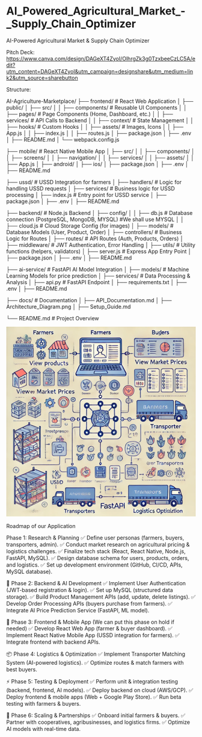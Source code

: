 # AI_Powered_Agricultural_Market_-_Supply_Chain_Optimizer
AI-Powered Agricultural Market &amp; Supply Chain Optimizer

Pitch Deck: https://www.canva.com/design/DAGeXT4ZyoI/OlhrgZk3g0TzxbeeCzLC5A/edit?utm_content=DAGeXT4ZyoI&utm_campaign=designshare&utm_medium=link2&utm_source=sharebutton

Structure:

AI-Agriculture-Marketplace/
├── frontend/               # React Web Application
│   ├── public/
│   ├── src/
│   │   ├── components/      # Reusable UI Components
│   │   ├── pages/           # Page Components (Home, Dashboard, etc.)
│   │   ├── services/        # API Calls to Backend
│   │   ├── context/         # State Management
│   │   ├── hooks/           # Custom Hooks
│   │   ├── assets/          # Images, Icons
│   │   ├── App.js
│   │   ├── index.js
│   │   ├── routes.js
│   ├── package.json
│   ├── .env
│   ├── README.md
│   └── webpack.config.js

├── mobile/                 # React Native Mobile App
│   ├── src/
│   │   ├── components/
│   │   ├── screens/
│   │   ├── navigation/
│   │   ├── services/
│   │   ├── assets/
│   │   ├── App.js
│   ├── android/
│   ├── ios/
│   ├── package.json
│   ├── .env
│   ├── README.md

├── ussd/                   # USSD Integration for farmers
│   ├── handlers/           # Logic for handling USSD requests
│   ├── services/           # Business logic for USSD processing
│   ├── index.js            # Entry point for USSD service
│   ├── package.json
│   ├── .env
│   ├── README.md

├── backend/                # Node.js Backend
│   ├── config/
│   │   ├── db.js           # Database connection (PostgreSQL, MongoDB, MYSQL) #We shall use MYSQL
│   │   ├── cloud.js        # Cloud Storage Config (for images)
│   ├── models/             # Database Models (User, Product, Order)
│   ├── controllers/        # Business Logic for Routes
│   ├── routes/             # API Routes (Auth, Products, Orders)
│   ├── middleware/         # JWT Authentication, Error Handling
│   ├── utils/              # Utility functions (helpers, validators)
│   ├── server.js           # Express App Entry Point
│   ├── package.json
│   ├── .env
│   ├── README.md

├── ai-service/             # FastAPI AI Model Integration
│   ├── models/             # Machine Learning Models for price prediction
│   ├── services/           # Data Processing & Analysis
│   ├── api.py              # FastAPI Endpoint
│   ├── requirements.txt
│   ├── .env
│   ├── README.md

├── docs/                   # Documentation
│   ├── API_Documentation.md
│   ├── Architecture_Diagram.png
│   ├── Setup_Guide.md

└── README.md               # Project Overview



![alt text](image.png)


Roadmap of our Application

Phase 1: Research & Planning
✅ Define user personas (farmers, buyers, transporters, admin).
✅ Conduct market research on agricultural pricing & logistics challenges.
✅ Finalize tech stack (React, React Native, Node.js, FastAPI, MySQL).
✅ Design database schema for users, products, orders, and logistics.
✅ Set up development environment (GitHub, CI/CD, APIs, MySQL database).

🔧 Phase 2: Backend & AI Development
✅ Implement User Authentication (JWT-based registration & login).
✅ Set up MySQL (structured data storage).
✅ Build Product Management APIs (add, update, delete listings).
✅ Develop Order Processing APIs (buyers purchase from farmers).
✅ Integrate AI Price Prediction Service (FastAPI, ML model).

🎨 Phase 3: Frontend & Mobile App (We can put this phase on hold if needed)
✅ Develop React Web App (farmer & buyer dashboard).
✅ Implement React Native Mobile App (USSD integration for farmers).
✅ Integrate frontend with backend APIs.

📦 Phase 4: Logistics & Optimization
✅ Implement Transporter Matching System (AI-powered logistics).
✅ Optimize routes & match farmers with best buyers.

⚡ Phase 5: Testing & Deployment
✅ Perform unit & integration testing (backend, frontend, AI models).
✅ Deploy backend on cloud (AWS/GCP).
✅ Deploy frontend & mobile apps (Web + Google Play Store).
✅ Run beta testing with farmers & buyers.

🎯 Phase 6: Scaling & Partnerships
✅ Onboard initial farmers & buyers.
✅ Partner with cooperatives, agribusinesses, and logistics firms.
✅ Optimize AI models with real-time data.